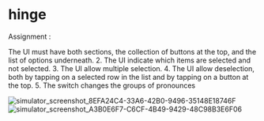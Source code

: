 # hinge
Assignment : 

The UI must have both sections, the collection of buttons at the top, and the list of options
underneath.
2. The UI indicate which items are selected and not selected.
3. The UI allow multiple selection.
4. The UI allow deselection, both by tapping on a selected row in the list and by
tapping on a button at the top.
5. The switch changes the groups of pronounces

![simulator_screenshot_8EFA24C4-33A6-42B0-9496-35148E18746F](https://user-images.githubusercontent.com/649080/230921526-c32fdfe8-7e6c-488b-ab97-3399e66ce21e.png)
![simulator_screenshot_A3B0E6F7-C6CF-4B49-9429-48C98B3E6F06](https://user-images.githubusercontent.com/649080/230921812-96e30312-e9f0-4500-bc7d-aa3414d43e6c.png)
